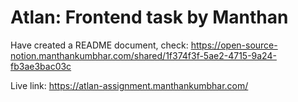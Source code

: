 # Atlan: Frontend task by Manthan

Have created a README document, check: https://open-source-notion.manthankumbhar.com/shared/1f374f3f-5ae2-4715-9a24-fb3ae3bac03c

Live link: https://atlan-assignment.manthankumbhar.com/
